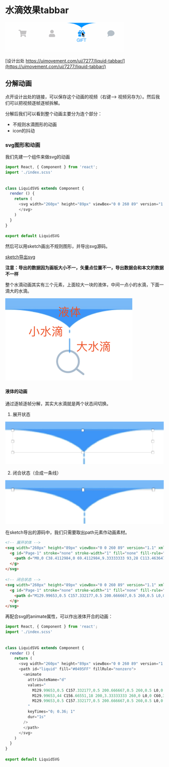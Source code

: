 # 水滴效果tabbar

![Image](../../../gifs/liquid-tabbar.gif)

[设计出处 https://uimovement.com/ui/7277/liquid-tabbar/](https://uimovement.com/ui/7277/liquid-tabbar/)

## 分解动画

点开设计出处的链接，可以保存这个动画的视频（右键--> 视频另存为）。然后我们可以把视频逐帧逐帧拆解。

分解后我们可以看到整个动画主要分为连个部分：
* 不规则水滴图形的动画
* icon的抖动

### **svg图形和动画**

我们先建一个组件来做svg的动画

```javascript
import React, { Component } from 'react';
import './index.scss'


class LiquidSVG extends Component {
  render () {
    return (
      <svg width="260px" height="89px" viewBox="0 0 260 89" version="1.1" xmlns="http://www.w3.org/2000/svg">
      </svg>
    )
  }
}

export default LiquidSVG
```

然后可以用sketch画出不规则图形，并导出svg源码。

[sketch导出svg](../../../EXPORT-SVG.md)

**注意：导出的数据因为画板大小不一，矢量点位置不一，导出数据会和本文的数据不一样**

整个水滴动画其实有三个元素，上面较大一块的液体，中间一点小的水滴，下面一滴大的水滴。

![Image](../../../images/drop-5.png)

#### 液体的动画

通过逐帧逐帧分解，其实大水滴就是两个状态间切换。

1. 展开状态

![Image](../../../images/drop-3.jpg)

2. 闭合状态（合成一条线）

![Image](../../../images/drop-4.jpg)

在sketch导出的源码中，我们只需要取出path元素作动画素材。

```html
<!-- 展开状体 -->
<svg width="260px" height="89px" viewBox="0 0 260 89" version="1.1" xmlns="http://www.w3.org/2000/svg" xmlns:xlink="http://www.w3.org/1999/xlink">
  <g id="Page-1" stroke="none" stroke-width="1" fill="none" fill-rule="evenodd">
    <path d="M0,0 C38.4112984,0 69.4112984,9.33333333 93,28 C113.463647,9.33333333 144.463647,0 186,0 L0,0 Z" id="Path" fill="#0495FF" fill-rule="nonzero"></path>
  </g>
</svg>

<!-- 闭合状态 -->
<svg width="260px" height="89px" viewBox="0 0 260 89" version="1.1" xmlns="http://www.w3.org/2000/svg" xmlns:xlink="http://www.w3.org/1999/xlink">
  <g id="Page-1" stroke="none" stroke-width="1" fill="none" fill-rule="evenodd">
    <path d="M129.99653,0.5 C157.332177,0.5 200.666667,0.5 260,0.5 L0,0.5 C59.3333333,0.5 102.66551,0.5 129.99653,0.5 Z" id="Path" fill="#0495FF" fill-rule="nonzero"></path>
  </g>
</svg>
```

再配合svg的animate属性，可以作出液体开合的动画：

```javascript
import React, { Component } from 'react';
import './index.scss'


class LiquidSVG extends Component {
  render () {
    return (
      <svg width="260px" height="89px" viewBox="0 0 260 89" version="1.1" xmlns="http://www.w3.org/2000/svg">
      <path id="liquid" fill="#0495FF" fillRule="nonzero">
        <animate
          attributeName="d"
          values="
            M129.99653,0.5 C157.332177,0.5 200.666667,0.5 260,0.5 L0,0.5 C59.3333333,0.5 102.66551,0.5 129.99653,0.5 Z;
            M129.99653,44 C156.66551,18 200,3.33333333 260,0 L0,0 C60,3.33333333 103.332177,18 129.99653,44 Z;
            M129.99653,0.5 C157.332177,0.5 200.666667,0.5 260,0.5 L0,0.5 C59.3333333,0.5 102.66551,0.5 129.99653,0.5 Z
          "
          keyTimes="0; 0.36; 1"
          dur="1s"
        />
        </path>
      </svg>
    )
  }
}

export default LiquidSVG
```


